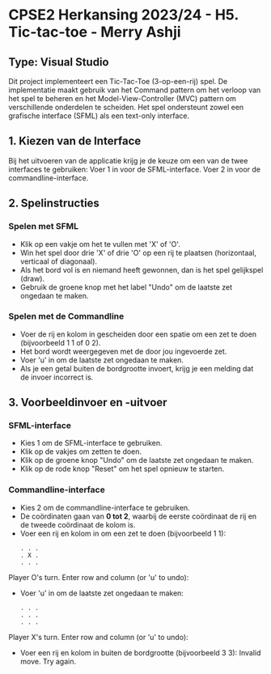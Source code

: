 # CPSE2 Herkansing 2023/24 - H5. Tic-tac-toe - Merry Ashji 

## Type: Visual Studio

Dit project implementeert een Tic-Tac-Toe (3-op-een-rij) spel. De implementatie maakt gebruik van het Command pattern om het verloop van het spel te beheren en het Model-View-Controller (MVC) pattern om verschillende onderdelen te scheiden. Het spel ondersteunt zowel een grafische interface (SFML) als een text-only interface.

## 1. Kiezen van de Interface
Bij het uitvoeren van de applicatie krijg je de keuze om een van de twee interfaces te gebruiken:
Voer 1 in voor de SFML-interface.
Voer 2 in voor de commandline-interface.

## 2. Spelinstructies
### Spelen met SFML
- Klik op een vakje om het te vullen met 'X' of 'O'.
- Win het spel door drie 'X' of drie 'O' op een rij te plaatsen (horizontaal, verticaal of diagonaal).
- Als het bord vol is en niemand heeft gewonnen, dan is het spel gelijkspel (draw).
- Gebruik de groene knop met het label "Undo" om de laatste zet ongedaan te maken.

### Spelen met de Commandline
- Voer de rij en kolom in gescheiden door een spatie om een zet te doen (bijvoorbeeld 1 1 of 0 2).
- Het bord wordt weergegeven met de door jou ingevoerde zet.
- Voer 'u' in om de laatste zet ongedaan te maken.
- Als je een getal buiten de bordgrootte invoert, krijg je een melding dat de invoer incorrect is.

## 3. Voorbeeldinvoer en -uitvoer
### SFML-interface
- Kies 1 om de SFML-interface te gebruiken.
- Klik op de vakjes om zetten te doen.
- Klik op de groene knop "Undo" om de laatste zet ongedaan te maken.
- Klik op de rode knop "Reset" om het spel opnieuw te starten.

### Commandline-interface
- Kies 2 om de commandline-interface te gebruiken.
- De coördinaten gaan van **0 tot 2**, waarbij de eerste coördinaat de rij en de tweede coördinaat de kolom is.
- Voer een rij en kolom in om een zet te doen (bijvoorbeeld 1 1):
    ```
    . . .
    . X .
    . . .
    ```
Player O's turn. Enter row and column (or 'u' to undo): 
- Voer 'u' in om de laatste zet ongedaan te maken:
    ```
    . . .
    . . .
    . . .
    ```
Player X's turn. Enter row and column (or 'u' to undo):
- Voer een rij en kolom in buiten de bordgrootte (bijvoorbeeld 3 3):
Invalid move. Try again.
